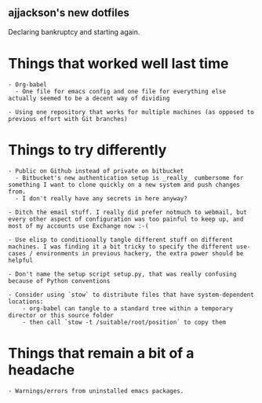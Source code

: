 ajjackson's new dotfiles
------------------------

Declaring bankruptcy and starting again.

Things that worked well last time
=================================

    - Org-babel
      - One file for emacs config and one file for everything else actually seemed to be a decent way of dividing
    
    - Using one repository that works for multiple machines (as opposed to previous effort with Git branches)
    
Things to try differently
=========================

    - Public on Github instead of private on bitbucket
      - Bitbucket's new authentication setup is _really_ cumbersome for something I want to clone quickly on a new system and push changes from.
      - I don't really have any secrets in here anyway?
      
    - Ditch the email stuff. I really did prefer notmuch to webmail, but every other aspect of configuration was too painful to keep up, and most of my accounts use Exchange now :-(

    - Use elisp to conditionally tangle different stuff on different machines. I was finding it a bit tricky to specify the different use-cases / environments in previous hackery, the extra power should be helpful
    
    - Don't name the setup script setup.py, that was really confusing because of Python conventions

    - Consider using `stow` to distribute files that have system-dependent locations:
        - org-babel can tangle to a standard tree within a temporary director or this source folder
        - then call `stow -t /suitable/root/position` to copy them

Things that remain a bit of a headache
======================================

    - Warnings/errors from uninstalled emacs packages.
